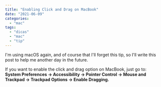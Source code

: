 ```yaml
---
title: "Enabling Click and Drag on MacBook"
date: "2021-06-09"
categories:
  - "mac"
tags:
  - "dicas"
  - "mac"
  - "tip"
---
```


I'm using macOS again, and of course that I'll forget this tip, so I'll write this post to help me another day in the
future.

If you want to enable the click and drag option on MacBook, just go to: **System Preferences → Accessibility → Pointer
Control → Mouse and Trackpad → Trackpad Options → Enable Dragging.**
